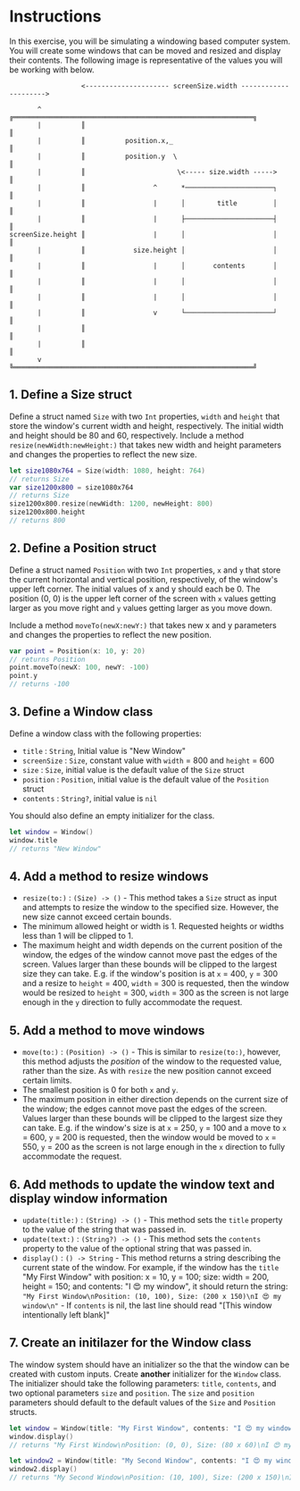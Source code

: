 # Instructions

In this exercise, you will be simulating a windowing based computer system.
You will create some windows that can be moved and resized and display their contents.
The following image is representative of the values you will be working with below.

```
                  <--------------------- screenSize.width --------------------->

       ^          ╔════════════════════════════════════════════════════════════╗
       |          ║                                                            ║
       |          ║          position.x,_                                      ║
       |          ║          position.y  \                                     ║
       |          ║                       \<----- size.width ----->            ║
       |          ║                 ^      *──────────────────────┐            ║
       |          ║                 |      │        title         │            ║
       |          ║                 |      ├──────────────────────┤            ║
screenSize.height ║                 |      │                      │            ║
       |          ║            size.height │                      │            ║
       |          ║                 |      │       contents       │            ║
       |          ║                 |      │                      │            ║
       |          ║                 |      │                      │            ║
       |          ║                 v      └──────────────────────┘            ║
       |          ║                                                            ║
       |          ║                                                            ║
       v          ╚════════════════════════════════════════════════════════════╝
```

## 1. Define a Size struct

Define a struct named `Size` with two `Int` properties, `width` and `height` that store the window's current width and height, respectively. The initial width and height should be 80 and 60, respectively.
Include a method `resize(newWidth:newHeight:)` that takes new width and height parameters and changes the properties to reflect the new size.

```swift
let size1080x764 = Size(width: 1080, height: 764)
// returns Size
var size1200x800 = size1080x764
// returns Size
size1200x800.resize(newWidth: 1200, newHeight: 800)
size1200x800.height
// returns 800
```

## 2. Define a Position struct

Define a struct named `Position` with two `Int` properties, `x` and `y` that store the current horizontal and vertical position, respectively, of the window's upper left corner.
The initial values of x and y should each be 0. The position (0, 0) is the upper left corner of the screen with `x` values getting larger as you move right and `y` values getting larger as you move down.

Include a method `moveTo(newX:newY:)` that takes new x and y parameters and changes the properties to reflect the new position.

```swift
var point = Position(x: 10, y: 20)
// returns Position
point.moveTo(newX: 100, newY: -100)
point.y
// returns -100
```

## 3. Define a Window class

Define a window class with the following properties:

- `title` : `String`, Initial value is "New Window"
- `screenSize` : `Size`, constant value with `width` = 800 and `height` = 600
- `size` : `Size`, initial value is the default value of the `Size` struct
- `position` : `Position`, initial value is the default value of the `Position` struct
- `contents` : `String?`, initial value is `nil`

You should also define an empty initializer for the class.

```swift
let window = Window()
window.title
// returns "New Window"
```

## 4. Add a method to resize windows

- `resize(to:)` : `(Size) -> ()` - This method takes a `Size` struct as input and attempts to resize the window to the specified size. However, the new size cannot exceed certain bounds. 
- The minimum allowed height or width is 1. Requested heights or widths less than 1 will be clipped to 1.
- The maximum height and width depends on the current position of the window, the edges of the window cannot move past the edges of the screen. 
       Values larger than these bounds will be clipped to the largest size they can take. E.g. if the window's position is at `x` = 400, `y` = 300 and a resize to `height` = 400, `width` = 300 is requested, then the window would be resized to `height` = 300, `width` = 300 as the screen is not large enough in the `y` direction to fully accommodate the request.

## 5. Add a method to move windows

- `move(to:)` : `(Position) -> ()` - This is similar to `resize(to:)`, however, this method adjusts the _position_ of the window to the requested value, rather than the size. As with `resize` the new position cannot exceed certain limits.
- The smallest position is 0 for both `x` and `y`.
- The maximum position in either direction depends on the current size of the window; the edges cannot move past the edges of the screen.
       Values larger than these bounds will be clipped to the largest size they can take. E.g. if the window's size is at `x` = 250, `y` = 100 and a move to `x` = 600, `y` = 200 is requested, then the window would be moved to `x` = 550, `y` = 200 as the screen is not large enough in the `x` direction to fully accommodate the request.

## 6. Add methods to update the window text and display window information

- `update(title:)` : `(String) -> ()` - This method sets the `title` property to the value of the string that was passed in.
- `update(text:)` : `(String?) -> ()` - This method sets the `contents` property to the value of the optional string that was passed in.
- `display()` : `() -> String` - This method returns a string describing the current state of the window. For example, if the window has the `title` "My First Window" with position: x = 10, y = 100; size: width = 200, height = 150; and contents: "I 😍 my window", it should return the string: `"My First Window\nPosition: (10, 100), Size: (200 x 150)\nI 😍 my window\n"` - If `contents` is nil, the last line should read "[This window intentionally left blank]"

## 7. Create an initilazer for the Window class

The window system should have an initializer so the that the window can be created with custom inputs.
Create **another** initializer for the `Window` class.
The initializer should take the following parameters: `title`, `contents`, and two optional parameters `size` and `position`.
The `size` and `position` parameters should default to the default values of the `Size` and `Position` structs.

```swift
let window = Window(title: "My First Window", contents: "I 😍 my window")
window.display()
// returns "My First Window\nPosition: (0, 0), Size: (80 x 60)\nI 😍 my window\n"

let window2 = Window(title: "My Second Window", contents: "I 😍 my window", size: Size(width: 200, height: 150), position: Position(x: 10, y: 100))
window2.display()
// returns "My Second Window\nPosition: (10, 100), Size: (200 x 150)\nI 😍 my window\n"
```

